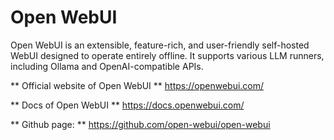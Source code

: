 # Open WebUI

Open WebUI is an extensible, feature-rich, and user-friendly self-hosted WebUI designed to operate entirely offline. It supports various LLM runners, including Ollama and OpenAI-compatible APIs.


** Official website of Open WebUI ** https://openwebui.com/

** Docs of Open WebUI ** https://docs.openwebui.com/

** Github page: ** https://github.com/open-webui/open-webui
